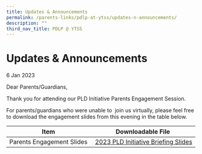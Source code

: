 ```yaml
---
title: Updates & Announcements
permalink: /parents-links/pdlp-at-ytss/updates-n-announcements/
description: ""
third_nav_title: PDLP @ YTSS
---
```

# **Updates & Announcements**

6 Jan 2023  
  
Dear Parents/Guardians,  
  
Thank you for attending our PLD Initiative Parents Engagement Session.  
  
For parents/guardians who were unable to  join us virtually, please feel free to download the engagement slides from this evening in the table below.

| Item  | Downloadable File  |
| --- | --- |
| Parents Engagement Slides  | [2023 PLD Initiative Briefing Slides](/files/2023%20PLD%20Initiative%20Briefing%20Slides.pdf) |